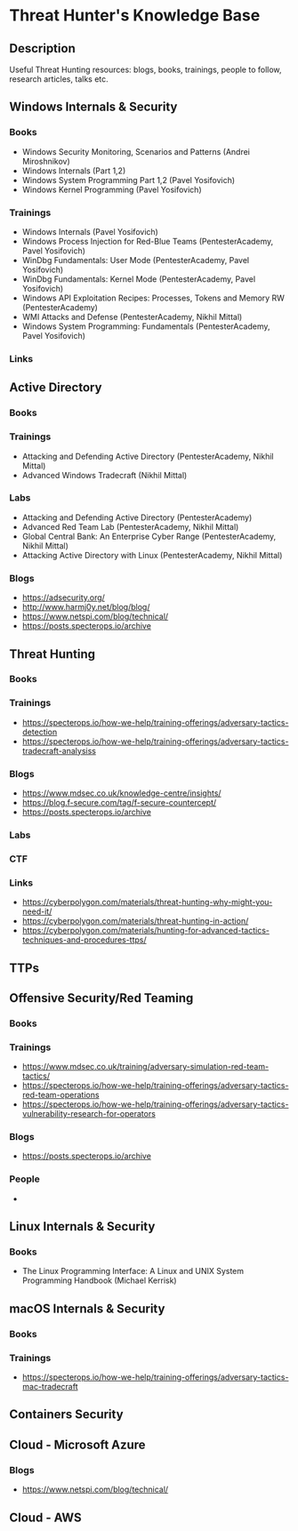 # Threat Hunter's Knowledge Base

## Description
Useful Threat Hunting resources: blogs, books, trainings, people to follow, research articles, talks etc.

## Windows Internals & Security

### Books
- Windows Security Monitoring, Scenarios and Patterns (Andrei Miroshnikov)
- Windows Internals (Part 1,2)
- Windows System Programming Part 1,2 (Pavel Yosifovich)
- Windows Kernel Programming (Pavel Yosifovich)

### Trainings
- Windows Internals (Pavel Yosifovich)
- Windows Process Injection for Red-Blue Teams (PentesterAcademy, Pavel Yosifovich)
- WinDbg Fundamentals: User Mode (PentesterAcademy, Pavel Yosifovich)
- WinDbg Fundamentals: Kernel Mode (PentesterAcademy, Pavel Yosifovich)
- Windows API Exploitation Recipes: Processes, Tokens and Memory RW (PentesterAcademy)
- WMI Attacks and Defense (PentesterAcademy, Nikhil Mittal)
- Windows System Programming: Fundamentals (PentesterAcademy, Pavel Yosifovich)

### Links

## Active Directory

### Books

### Trainings
- Attacking and Defending Active Directory (PentesterAcademy, Nikhil Mittal)
- Advanced Windows Tradecraft (Nikhil Mittal)

### Labs
- Attacking and Defending Active Directory (PentesterAcademy)
- Advanced Red Team Lab (PentesterAcademy, Nikhil Mittal)
- Global Central Bank: An Enterprise Cyber Range (PentesterAcademy, Nikhil Mittal)
- Attacking Active Directory with Linux (PentesterAcademy, Nikhil Mittal)

### Blogs
- https://adsecurity.org/
- http://www.harmj0y.net/blog/blog/
- https://www.netspi.com/blog/technical/
- https://posts.specterops.io/archive

## Threat Hunting

### Books

### Trainings
- https://specterops.io/how-we-help/training-offerings/adversary-tactics-detection
- https://specterops.io/how-we-help/training-offerings/adversary-tactics-tradecraft-analysiss

### Blogs
- https://www.mdsec.co.uk/knowledge-centre/insights/
- https://blog.f-secure.com/tag/f-secure-countercept/
- https://posts.specterops.io/archive

### Labs

### CTF

### Links
- https://cyberpolygon.com/materials/threat-hunting-why-might-you-need-it/
- https://cyberpolygon.com/materials/threat-hunting-in-action/
- https://cyberpolygon.com/materials/hunting-for-advanced-tactics-techniques-and-procedures-ttps/

## TTPs

## Offensive Security/Red Teaming

### Books

### Trainings
- https://www.mdsec.co.uk/training/adversary-simulation-red-team-tactics/
- https://specterops.io/how-we-help/training-offerings/adversary-tactics-red-team-operations
- https://specterops.io/how-we-help/training-offerings/adversary-tactics-vulnerability-research-for-operators

### Blogs
- https://posts.specterops.io/archive

### People
- 

## Linux Internals & Security

### Books
- The Linux Programming Interface: A Linux and UNIX System Programming Handbook (Michael Kerrisk)

## macOS Internals & Security

### Books

### Trainings
- https://specterops.io/how-we-help/training-offerings/adversary-tactics-mac-tradecraft

## Containers Security

## Cloud - Microsoft Azure

### Blogs
- https://www.netspi.com/blog/technical/

## Cloud - AWS
